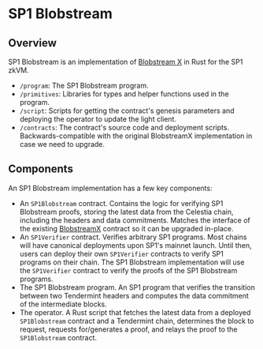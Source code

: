 # SP1 Blobstream

## Overview

SP1 Blobstream is an implementation of [Blobstream X](https://github.com/succinctlabs/blobstreamx) in Rust for the SP1 zkVM.

- `/program`: The SP1 Blobstream program.
- `/primitives`: Libraries for types and helper functions used in the program.
- `/script`: Scripts for getting the contract's genesis parameters and deploying the operator to 
    update the light client.
- `/contracts`: The contract's source code and deployment scripts. Backwards-compatible with the
    original BlobstreamX implementation in case we need to upgrade.

## Components

An SP1 Blobstream implementation has a few key components:
- An `SP1Blobstream` contract. Contains the logic for verifying SP1 Blobstream proofs, storing the
latest data from the Celestia chain, including the headers and data commitments. Matches the interface
of the existing [BlobstreamX](https://github.com/succinctlabs/blobstreamx/blob/main/contracts/src/BlobstreamX.sol) contract so it can be upgraded in-place.
- An `SP1Verifier` contract. Verifies arbitrary SP1 programs. Most chains will have canonical deployments
upon SP1's mainnet launch. Until then, users can deploy their own `SP1Verifier` contracts to verify
SP1 programs on their chain. The SP1 Blobstream implementation will use the `SP1Verifier` contract to verify
the proofs of the SP1 Blobstream programs.
- The SP1 Blobstream program. An SP1 program that verifies the transition between two Tendermint
headers and computes the data commitment of the intermediate blocks.
- The operator. A Rust script that fetches the latest data from a deployed `SP1Blobstream` contract and a 
Tendermint chain, determines the block to request, requests for/generates a proof, and relays the proof to
the `SP1Blobstream` contract.
